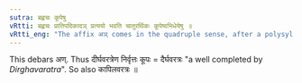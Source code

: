 ```yaml
---
sutra: बह्वचः कूपेषु
vRtti: बह्वचः प्रातिपदिकादञ् प्रत्ययो भवति चातुरर्थिकः कूपेष्वभिधेयेषु ॥
vRtti_eng: "The affix अञ् comes in the quadruple sense, after a polysyllabic Nominal stem when 'a well' is to be designated."
---
```

This debars अण्. Thus दीर्घवरत्रेण निर्वृत्तः कूपः = दैर्घवरत्रः "a well completed by _Dirghavaratra_". So also कापिलवरत्रः ॥
